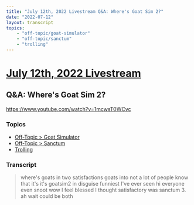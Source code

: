 ```yaml
---
title: "July 12th, 2022 Livestream Q&A: Where's Goat Sim 2?"
date: "2022-07-12"
layout: transcript
topics:
    - "off-topic/goat-simulator"
    - "off-topic/sanctum"
    - "trolling"
---
```

# [July 12th, 2022 Livestream](../2022-07-12.md)
## Q&A: Where's Goat Sim 2?
https://www.youtube.com/watch?v=1mcwsT0WCvc

### Topics
* [Off-Topic > Goat Simulator](../topics/off-topic/goat-simulator.md)
* [Off-Topic > Sanctum](../topics/off-topic/sanctum.md)
* [Trolling](../topics/trolling.md)

### Transcript

> where's goats in two satisfactions goats into not a lot of people know that it's it's goatsim2 in disguise funniest I've ever seen hi everyone even snoot wow I feel blessed I thought satisfactory was sanctum 3. ah wait could be both
